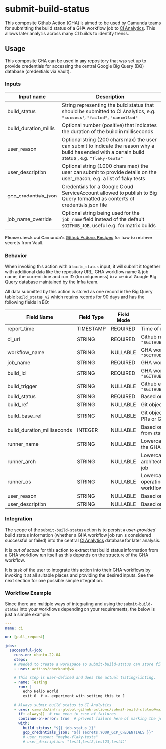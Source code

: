 # submit-build-status

This composite Github Action (GHA) is aimed to be used by Camunda teams for submitting the build status of a GHA workflow job to [CI Analytics](https://confluence.camunda.com/display/HAN/CI+Analytics). This allows later analysis across many CI builds to identify trends.

## Usage

This composite GHA can be used in any repository that was set up to provide credentials for accessing the central Google Big Query (BQ) database (credentials via Vault).

### Inputs

| Input name           | Description                                        |
|----------------------|----------------------------------------------------|
| build_status         | String representing the build status that should be submitted to CI Analytics, e.g. `"success"`, `"failed"`, `"cancelled"` |
| build_duration_millis | Optional number (positive) that indicates the duration of the build in milliseconds |
| user_reason          | Optional string (200 chars max) the user can submit to indicate the reason why a build has ended with a certain build status , e.g. `"flaky-tests"` |
| user_description     | Optional string (1000 chars max) the user can submit to provide details on the user_reason, e.g. a list of flaky tests |
| gcp_credentials_json | Credentials for a Google Cloud ServiceAccount allowed to publish to Big Query formatted as contents of credentials.json file |
| job_name_override    | Optional string being used for the `job_name` field instead of the default `$GITHUB_JOB`, useful e.g. for matrix builds |

Please check out Camunda's [Github Actions Recipes](https://github.com/camunda/github-actions-recipes#secrets=) for how to retrieve secrets from Vault.

### Behavior

When invoking this action with a `build_status` input, it will submit it together with additional data like the repository URL, GHA workflow name & job name, the current time and run ID (for uniqueness) to a central Google Big Query database maintained by the Infra team.

All data submitted by this action is stored as one record in the Big Query table `build_status_v2` which retains records for 90 days and has the following fields in BQ:

| Field Name       | Field Type | Field Mode | Description/Purpose |
|------------------|------------|------------|---------------------|
| report_time      | TIMESTAMP  | REQUIRED   | Time of record submission |
| ci_url           | STRING     | REQUIRED   | Github repository URL from `"$GITHUB_SERVER_URL/$GITHUB_REPOSITORY"` |
| workflow_name    | STRING     | NULLABLE   | GHA workflow name from `"$GITHUB_WORKFLOW"` |
| job_name         | STRING     | REQUIRED   | GHA workflow job ID from `"$GITHUB_JOB"` |
| build_id         | STRING     | REQUIRED   | GHA workflow run ID from `"$GITHUB_RUN_ID/$GITHUB_RUN_ATTEMPT"` |
| build_trigger    | STRING     | NULLABLE   | Github event name from `"$GITHUB_EVENT_NAME"` |
| build_status     | STRING     | REQUIRED   | Based on user input |
| build_ref        | STRING     | NULLABLE   | Git object reference from `"$GITHUB_REF"` |
| build_base_ref   | STRING     | NULLABLE   | Git object reference of target branch for PRs or GH merge queue |
| build_duration_milliseconds | INTEGER | NULLABLE | Based on user input (time a job needed from start to finish) |
| runner_name      | STRING     | NULLABLE   | Lowercase name of the runner executing the GHA workflow job |
| runner_arch      | STRING     | NULLABLE   | Lowercase name of the runner's CPU architecture executing the GHA workflow job |
| runner_os        | STRING     | NULLABLE   | Lowercase name of the runner's operating system executing the GHA workflow job |
| user_reason      | STRING     | NULLABLE   | Based on user input |
| user_description | STRING     | NULLABLE   | Based on user input |


### Integration

The scope of the `submit-build-status` action is to persist a *user-provided* build status information (whether a GHA workflow job run is considered successful or failed) into the central [CI Analytics](https://confluence.camunda.com/display/HAN/CI+Analytics) database for later analysis.

It is _out of scope_ for this action to extract that build status information from a GHA workflow run itself as this depends on the structure of the GHA workflow.

It is task of the user to integrate this action into their GHA workflows by invoking it at all suitable places and providing the desired inputs. See the next section for one possible simple integration.

### Workflow Example

Since there are multiple ways of integrating and using the `submit-build-status` into your workflows depending on your requirements, the below is just a simple example:

```yaml
---
name: ci

on: [pull_request]

jobs:
  successful-job:
    runs-on: ubuntu-22.04
    steps:
    # Needed to create a workspace so submit-build-status can store files!
    - uses: actions/checkout@v4

    # This step is user-defined and does the actual testing/linting.
    - name: Testing
      run: |
        echo Hello World
        exit 0  # <- experiment with setting this to 1

    # Always submit build status to CI Analytics
    - uses: camunda/infra-global-github-actions/submit-build-status@main
      if: always()  # run even in case of failures
      continue-on-error: true  # prevent failure here of marking the job as failed
      with:
        build_status: "${{ job.status }}"
        gcp_credentials_json: "${{ secrets.YOUR_GCP_CREDENTIALS }}"
        # user_reason: "maybe-flaky-tests"
        # user_description: "test1,test2,test23,test42"
```
